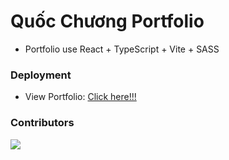 # Quốc Chương Portfolio

- Portfolio use React + TypeScript + Vite + SASS

### Deployment

- View Portfolio: [Click here!!!](https://bakaqc.github.io)

### Contributors
<a href="https://github.com/bakaqc/bakaqc.github.io/graphs/contributors">
  <img src="https://contrib.rocks/image?repo=bakaqc/bakaqc.github.io" />
</a>
